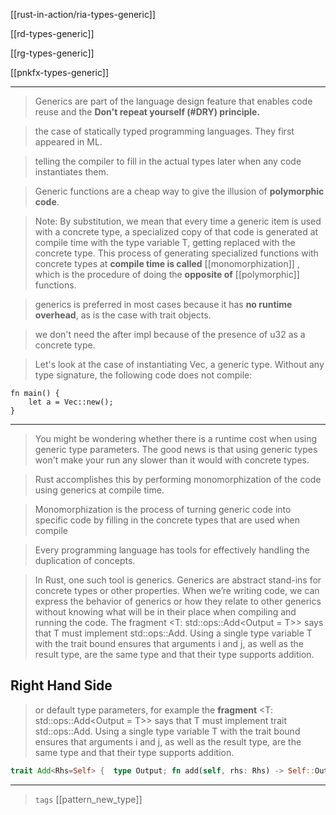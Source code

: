 [[rust-in-action/ria-types-generic]]

[[rd-types-generic]]

[[rg-types-generic]]

[[pnkfx-types-generic]]

---

> Generics are part of the language design feature that enables code reuse and the **Don't repeat yourself (#DRY) principle.**

> the case of statically typed programming languages. They first appeared in ML.

> telling the compiler to fill in the actual types later when any code instantiates them.

> Generic functions are a cheap way to give the illusion of **polymorphic code**.

> Note: By substitution, we mean that every time a generic item is used with a concrete type, a specialized copy of that code is generated at compile time with the type variable T, getting replaced with the concrete type. This process of generating specialized functions with concrete types at **compile time is called** [[monomorphization]] , which is the procedure of doing the **opposite of** [[polymorphic]] functions.

> generics is preferred in most cases because it has **no runtime overhead**, as is the case with trait objects.

> we don't need the <T> after impl because of the presence of u32 as a concrete type.


>Let's look at the case of instantiating Vec<T>, a generic type. Without any type signature, the following code does not compile:

```rust,comile_fail,no_run
fn main() {
    let a = Vec::new();
}
```

---

> You might be wondering whether there is a runtime cost when using generic type parameters. The good news is that using generic types won't make your run any slower than it would with concrete types.

> Rust accomplishes this by performing monomorphization of the code using generics at compile time. 

> Monomorphization is the process of turning generic code into specific code by filling in the concrete types that are used when compile

> Every programming language has tools for effectively handling the duplication of concepts.

> In Rust, one such tool is generics. Generics are abstract stand-ins for concrete types or other properties. When we’re writing code, we can express the behavior of generics or how they relate to other generics without knowing what will be in their place when compiling and running the code.
> The fragment <T: std::ops::Add<Output = T>> says that T must implement std::ops::Add. Using a single type variable T with the trait bound ensures that arguments i and j, as well as the result type, are the same type and that their type supports addition.



## Right Hand Side

> or default type parameters, for example the **fragment** <T: std::ops::Add<Output = T>> says that T must implement trait std::ops::Add. Using a single type variable T with the trait bound ensures that arguments i and j, as well as the result type, are the same type and that their type supports addition.

```rust
trait Add<Rhs=Self> {  type Output; fn add(self, rhs: Rhs) -> Self::Output;}
```

---

> `tags` [[pattern_new_type]]
